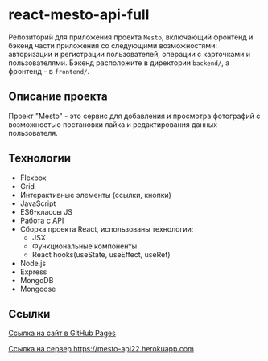 # react-mesto-api-full
Репозиторий для приложения проекта `Mesto`, включающий фронтенд и бэкенд части приложения со следующими возможностями: авторизации и регистрации пользователей, операции с карточками и пользователями. Бэкенд расположите в директории `backend/`, а фронтенд - в `frontend/`. 

## Описание проекта

Проект "Mesto" - это сервис для добавления и просмотра фотографий с возможностью постановки лайка и редактирования данных пользователя.

## Технологии
* Flexbox
* Grid
* Интерактивные элементы (ссылки, кнопки)
* JavaScript
* ES6-классы JS
* Работа с API
* Сборка проекта React, использованы технологии:
    * JSX
    * Функциональные компоненты
    * React hooks(useState, useEffect, useRef)
* Node.js
* Express
* MongoDB
* Mongoose

## Ссылки

<a href="https://tat-rs.github.io/react-mesto-api-full" target="_blank" rel="noopener">Ссылка на сайт в GitHub Pages</a>  

<a href="https://mesto-api22.herokuapp.com" target="_blank" rel="noopener">Ссылка на сервер https://mesto-api22.herokuapp.com</a>
  